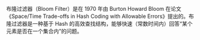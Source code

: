 布隆过滤器（Bloom Filter）是在 1970 年由 Burton Howard Bloom 在论文《Space/Time Trade-offs in Hash Coding with Allowable Errors》提出的。布隆过滤器是一种基于 Hash 的高效查找结构，能够快速（常数时间内）回答“某个元素是否在一个集合内”的问题。